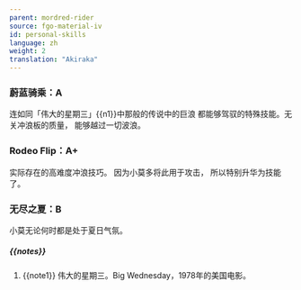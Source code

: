 ```yaml
---
parent: mordred-rider
source: fgo-material-iv
id: personal-skills
language: zh
weight: 2
translation: "Akiraka"
---
```


### 蔚蓝骑乘：A

连如同「伟大的星期三」{{n1}}中那般的传说中的巨浪
都能够驾驭的特殊技能。无关冲浪板的质量，
能够越过一切波浪。

### Rodeo Flip：A+

实际存在的高难度冲浪技巧。
因为小莫多将此用于攻击，
所以特别升华为技能了。

### 无尽之夏：B

小莫无论何时都是处于夏日气氛。

##### {{notes}}

1. {{note1}} 伟大的星期三。Big Wednesday，1978年的美国电影。
